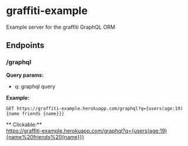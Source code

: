 # graffiti-example
Example server for the graffiti GraphQL ORM

## Endpoints

### /graphql

**Query params:**  
* q: graphql query

**Example:**  

`GET https://graffiti-example.herokuapp.com/graphql?q={users(age:19){name friends {name}}}`

** Clickable:**  
https://graffiti-example.herokuapp.com/graphql?q={users(age:19){name%20friends%20{name}}}
